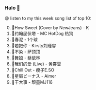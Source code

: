 

### Halo 👋

😄 listen to my this week song list of top 10:

0. 🌈How Sweet (Cover by NewJeans) - K
1. 🌈约翰屈伏塔 - MC HotDog 热狗
2. 🌈春泥 - 1个球
3. 🌈若把你 - Kirsty刘瑾睿
4. 🌈不染 - 萨顶顶
5. 🌈舞娘 - 蔡依林
6. 🌈我们的爱 (Live) - 黄霄雲
7. 🌈Chill Out - 瘦子E.SO
8. 🌈星屑ビーナス - Aimer
9. 🌈干大事 - 顽童MJ116

